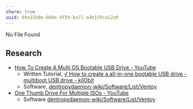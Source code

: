 ```yaml
---
share: true
uuid: 69a15b0e-608e-4f59-ba71-a4b159ca12a0
---
```


No File Found

## Research

* [How To Create A Multi OS Bootable USB Drive - YouTube](https://www.youtube.com/watch?v=Xf2Qdpv6P20)
	* Written Tutorial, [√ How to create a all-in-one bootable USB drive - multiboot USB drive - kilObit](https://kil0bit.blogspot.com/2022/05/how-to-create-all-in-one-bootable-usb.html)
	* Software, [dentropydaemon-wiki/Software/List/Ventoy](/undefined)
* [One Thumb Drive For Multiple ISOs - YouTube](https://www.youtube.com/watch?v=3isvLpUic-c)
	* Software [dentropydaemon-wiki/Software/List/Ventoy](/undefined)